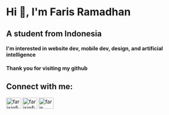 <h1 align="left">Hi 👋, I'm Faris Ramadhan</h1>
<h2 align="left">A student from Indonesia</h3>

<h4 align="left">I'm interested in website dev, mobile dev, design, and artificial intelligence</h3>

<h4 align="left">Thank you for visiting my github</h3>

<h2 align="left">Connect with me:</h3>
<p align="left">
<a href="https://twitter.com/farisinfinity" target="blank"><img align="center" src="https://raw.githubusercontent.com/rahuldkjain/github-profile-readme-generator/master/src/images/icons/Social/twitter.svg" alt="farisinfinity" height="30" width="40" /></a>
<a href="https://instagram.com/farisinfinity99" target="blank"><img align="center" src="https://raw.githubusercontent.com/rahuldkjain/github-profile-readme-generator/master/src/images/icons/Social/instagram.svg" alt="farisinfinity99" height="30" width="40" /></a>
<a href="https://www.youtube.com/c/faris infinity" target="blank"><img align="center" src="https://raw.githubusercontent.com/rahuldkjain/github-profile-readme-generator/master/src/images/icons/Social/youtube.svg" alt="faris infinity" height="30" width="40" /></a>
</p>

